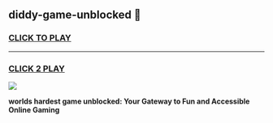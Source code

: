
## diddy-game-unblocked 👋
<h3>
<a href="https://premium.freeplayer.one?title=diddy-game-unblocked&ref=14F">CLICK TO PLAY</a></h3>
<hr>

<h3>
<a href="https://premium.freeplayer.one?title=diddy-game-unblocked&ref=14F">CLICK 2 PLAY</a>
  
</h3>

<a href="https://premium.freeplayer.one?title=diddy-game-unblocked&ref=12F/"><img src="https://clearcache.store/games.png"></a>


**worlds hardest game unblocked: Your Gateway to Fun and Accessible Online Gaming**
